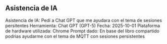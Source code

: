 ## Asistencia de IA

Asistencia de IA: Pedí a Chat GPT que me ayudara con el tema de sesiones persitentes
Herramienta: Chat GPT (GPT-5)
Fecha: 2025-10-01
Plataforma de hardware utilizada: Chrome
Prompt dado: En base del libro compartido podrias ayudarme con el tema de MQTT con sesiones persistentes

